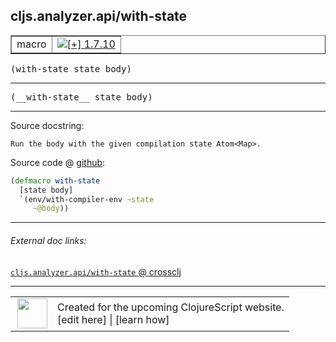 ## cljs.analyzer.api/with-state



 <table border="1">
<tr>
<td>macro</td>
<td><a href="https://github.com/cljsinfo/cljs-api-docs/tree/1.7.10"><img valign="middle" alt="[+] 1.7.10" title="Added in 1.7.10" src="https://img.shields.io/badge/+-1.7.10-lightgrey.svg"></a> </td>
</tr>
</table>

<samp>(with-state state body)</samp><br>

---

 <samp>
(__with-state__ state body)<br>
</samp>

---





Source docstring:

```
Run the body with the given compilation state Atom<Map>.
```


Source code @ [github]():

```clj
(defmacro with-state
  [state body]
  `(env/with-compiler-env ~state
     ~@body))
```

<!--
Repo - tag - source tree - lines:

 <pre>

</pre>

-->

---



###### External doc links:

[`cljs.analyzer.api/with-state` @ crossclj](http://crossclj.info/fun/cljs.analyzer.api/with-state.html)<br>

---

 <table>
<tr><td>
<img valign="middle" align="right" width="48px" src="http://i.imgur.com/Hi20huC.png">
</td><td>
Created for the upcoming ClojureScript website.<br>
[edit here] | [learn how]
</td></tr></table>

[edit here]:https://github.com/cljsinfo/cljs-api-docs/blob/master/cljsdoc/cljs.analyzer.api/with-state.cljsdoc
[learn how]:https://github.com/cljsinfo/cljs-api-docs/wiki/cljsdoc-files

<!--

This information was too distracting to show to readers, but I'll leave it
commented here since it is helpful to:

- pretty-print the data used to generate this document
- and show how to retrieve that data



The API data for this symbol:

```clj
{:ns "cljs.analyzer.api",
 :name "with-state",
 :signature ["[state body]"],
 :name-encode "with-state",
 :history [["+" "1.7.10"]],
 :type "macro",
 :full-name-encode "cljs.analyzer.api/with-state",
 :source {:code "(defmacro with-state\n  [state body]\n  `(env/with-compiler-env ~state\n     ~@body))",
          :title "Source code",
          :repo "clojurescript",
          :tag "r1.9.36",
          :filename "src/main/clojure/cljs/analyzer/api.cljc",
          :lines [25 29],
          :url "https://github.com/clojure/clojurescript/blob/r1.9.36/src/main/clojure/cljs/analyzer/api.cljc#L25-L29"},
 :usage ["(with-state state body)"],
 :full-name "cljs.analyzer.api/with-state",
 :docstring "Run the body with the given compilation state Atom<Map>.",
 :cljsdoc-url "https://github.com/cljsinfo/cljs-api-docs/blob/master/cljsdoc/cljs.analyzer.api/with-state.cljsdoc"}

```

Retrieve the API data for this symbol:

```clj
;; from Clojure REPL
(require '[clojure.edn :as edn])
(-> (slurp "https://raw.githubusercontent.com/cljsinfo/cljs-api-docs/catalog/cljs-api.edn")
    (edn/read-string)
    (get-in [:symbols "cljs.analyzer.api/with-state"]))
```

-->
